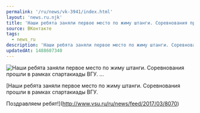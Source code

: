 ```yaml
---
permalink: '/ru/news/vk-3941/index.html'
layout: 'news.ru.njk'
title: 'Наши ребята заняли первое место по жиму штанги. Соревнования прошли в рамках спартакиады ВГУ.  …'
source: ВКонтакте
tags:
  - news_ru
description: 'Наши ребята заняли первое место по жиму штанги. Соревнования прошли в рамках спартакиады ВГУ.  …'
updatedAt: 1488607340
---
```

![Наши ребята заняли первое место по жиму штанги. Соревнования прошли в рамках спартакиады ВГУ.  …](https://sun9-64.userapi.com/c639123/v639123484/d4df/G0YKUVXn7UU.jpg)

[Наши ребята заняли первое место по жиму штанги. Соревнования прошли в рамках спартакиады ВГУ.

Поздравляем ребят!](http://www.vsu.ru/ru/news/feed/2017/03/8070)
